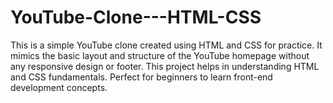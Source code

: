 # YouTube-Clone---HTML-CSS
This is a simple YouTube clone created using HTML and CSS for practice. It mimics the basic layout and structure of the YouTube homepage without any responsive design or footer. This project helps in understanding HTML and CSS fundamentals. Perfect for beginners to learn front-end development concepts.

